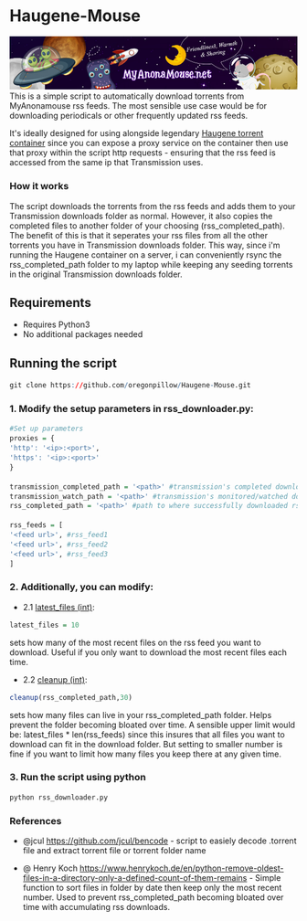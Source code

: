 # Haugene-Mouse

![image](readme_image_ignore.jpg)This is a simple script to automatically download torrents from MyAnonamouse rss feeds. The most sensible use case would be for downloading periodicals or other frequently updated rss feeds.

It's ideally designed for using alongside legendary [Haugene torrent container](https://registry.hub.docker.com/r/haugene/transmission-openvpn) since you can expose a proxy service on the container then use that proxy within the script http requests - ensuring that the rss feed is accessed from the same ip that Transmission uses.

### How it works
The script downloads the torrents from the rss feeds and adds them to your Transmission downloads folder as normal. However, it also copies the completed files to another folder of your choosing (rss_completed_path). The benefit of this is that it seperates your rss files from all the other torrents you have in Transmission downloads folder. This way, since i'm running the Haugene container on a server, i can conveniently rsync the rss_completed_path folder to my laptop while keeping any seeding torrents in the original Transmission downloads folder.




## Requirements
* Requires Python3
* No additional packages needed

## Running the script

``` r
git clone https://github.com/oregonpillow/Haugene-Mouse.git
```

### 1. Modify the setup parameters in rss_downloader.py:

``` r
#Set up parameters
proxies = {
'http': '<ip>:<port>',
'https': '<ip>:<port>'
}

transmission_completed_path = '<path>' #transmission's completed download folder
transmission_watch_path = '<path>' #transmission's monitored/watched downloads fodler
rss_completed_path = '<path>' #path to where successfully downloaded rss torrents should be copied to

rss_feeds = [
'<feed url>', #rss_feed1
'<feed url>', #rss_feed2
'<feed url>', #rss_feed3
]

```

### 2. Additionally, you can modify:

* 2.1 [latest_files (int)](https://github.com/oregonpillow/Haugene-Mouse/blob/main/rss_downloader.py#L42):
``` r
latest_files = 10
```
sets how many of the most recent files on the rss feed you want to download. Useful if you only want to download the most recent files each time.


* 2.2 [cleanup (int)](https://github.com/oregonpillow/Haugene-Mouse/blob/main/rss_downloader.py#L128):
``` r
cleanup(rss_completed_path,30)
```
sets how many files can live in your rss_completed_path folder. Helps prevent the folder becoming bloated over time. A sensible upper limit would be:
latest_files * len(rss_feeds) since this insures that all files you want to download can fit in the download folder. But setting to smaller number is fine if you want to limit how many files you keep there at any given time.


### 3. Run the script using python

``` r
python rss_downloader.py
```

### References
* @jcul https://github.com/jcul/bencode - script to easiely decode .torrent file and extract torrent file or torrent folder name

* @ Henry Koch https://www.henrykoch.de/en/python-remove-oldest-files-in-a-directory-only-a-defined-count-of-them-remains - Simple function to sort files in folder by date then keep only the most recent number. Used to prevent rss_completed_path becoming bloated over time with accumulating rss downloads. 

